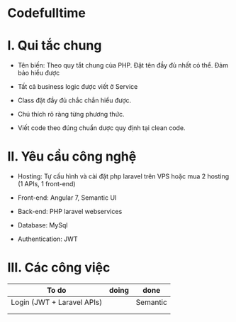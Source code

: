 Codefulltime
=================================

# I. Qui tắc chung
  
  - Tên biến: Theo quy tắt chung của PHP. Đặt tên đầy đủ nhất có thể. Đảm bảo hiểu được
  
  - Tất cả business logic được viết ở Service
  
  - Class đặt đầy đủ chắc chắn hiểu được.
  
  - Chú thích rõ ràng từng phương thức.
  
  - Viết code theo đúng chuẩn dược quy định tại clean code.
  
# II. Yêu cầu công nghệ

  - Hosting: Tự cấu hình và cài đặt php laravel trên VPS hoặc mua 2 hosting (1 APIs, 1 front-end)
  
  - Front-end: Angular 7, Semantic UI
  
  - Back-end: PHP laravel webservices 
  
  - Database: MySql
  
  - Authentication: JWT
  
# III. Các công việc

  | To do                                 |          doing                      |              done                 |
  |---------------------------------------|-------------------------------------|-----------------------------------|
  |   Login (JWT + Laravel APIs)          |                                     |               Semantic            |
  |                                       |                                     |                                   |
  |                                       |                                     |                                   |
  
